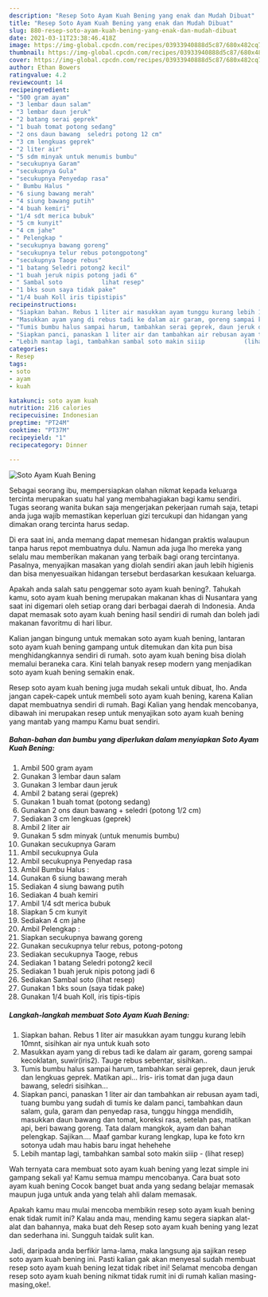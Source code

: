 ```yaml
---
description: "Resep Soto Ayam Kuah Bening yang enak dan Mudah Dibuat"
title: "Resep Soto Ayam Kuah Bening yang enak dan Mudah Dibuat"
slug: 880-resep-soto-ayam-kuah-bening-yang-enak-dan-mudah-dibuat
date: 2021-03-11T23:38:46.418Z
image: https://img-global.cpcdn.com/recipes/03933940888d5c87/680x482cq70/soto-ayam-kuah-bening-foto-resep-utama.jpg
thumbnail: https://img-global.cpcdn.com/recipes/03933940888d5c87/680x482cq70/soto-ayam-kuah-bening-foto-resep-utama.jpg
cover: https://img-global.cpcdn.com/recipes/03933940888d5c87/680x482cq70/soto-ayam-kuah-bening-foto-resep-utama.jpg
author: Ethan Bowers
ratingvalue: 4.2
reviewcount: 14
recipeingredient:
- "500 gram ayam"
- "3 lembar daun salam"
- "3 lembar daun jeruk"
- "2 batang serai geprek"
- "1 buah tomat potong sedang"
- "2 ons daun bawang  seledri potong 12 cm"
- "3 cm lengkuas geprek"
- "2 liter air"
- "5 sdm minyak untuk menumis bumbu"
- "secukupnya Garam"
- "secukupnya Gula"
- "secukupnya Penyedap rasa"
- " Bumbu Halus "
- "6 siung bawang merah"
- "4 siung bawang putih"
- "4 buah kemiri"
- "1/4 sdt merica bubuk"
- "5 cm kunyit"
- "4 cm jahe"
- " Pelengkap "
- "secukupnya bawang goreng"
- "secukupnya telur rebus potongpotong"
- "secukupnya Taoge rebus"
- "1 batang Seledri potong2 kecil"
- "1 buah jeruk nipis potong jadi 6"
- " Sambal soto           lihat resep"
- "1 bks soun saya tidak pake"
- "1/4 buah Koll iris tipistipis"
recipeinstructions:
- "Siapkan bahan. Rebus 1 liter air masukkan ayam tunggu kurang lebih 10mnt, sisihkan air nya untuk kuah soto"
- "Masukkan ayam yang di rebus tadi ke dalam air garam, goreng sampai kecoklatan, suwir(iris2). Tauge rebus sebentar, sisihkan.."
- "Tumis bumbu halus sampai harum, tambahkan serai geprek, daun jeruk dan lengkuas geprek. Matikan api... Iris- iris tomat dan juga daun bawang, seledri sisihkan..."
- "Siapkan panci, panaskan 1 liter air dan tambahkan air rebusan ayam tadi, tuang bumbu yang sudah di tumis ke dalam panci, tambahkan daun salam, gula, garam dan penyedap rasa, tunggu hingga mendidih, masukkan daun bawang dan tomat, koreksi rasa, setelah pas, matikan api, beri bawang goreng. Tata dalam mangkok, ayam dan bahan pelengkap. Sajikan.... Maaf gambar kurang lengkap, lupa ke foto krn sotonya udah mau habis baru ingat hehehehe"
- "Lebih mantap lagi, tambahkan sambal soto makin siiip           (lihat resep)"
categories:
- Resep
tags:
- soto
- ayam
- kuah

katakunci: soto ayam kuah 
nutrition: 216 calories
recipecuisine: Indonesian
preptime: "PT24M"
cooktime: "PT37M"
recipeyield: "1"
recipecategory: Dinner

---
```



![Soto Ayam Kuah Bening](https://img-global.cpcdn.com/recipes/03933940888d5c87/680x482cq70/soto-ayam-kuah-bening-foto-resep-utama.jpg)

Sebagai seorang ibu, mempersiapkan olahan nikmat kepada keluarga tercinta merupakan suatu hal yang membahagiakan bagi kamu sendiri. Tugas seorang  wanita bukan saja mengerjakan pekerjaan rumah saja, tetapi anda juga wajib memastikan keperluan gizi tercukupi dan hidangan yang dimakan orang tercinta harus sedap.

Di era  saat ini, anda memang dapat memesan hidangan praktis walaupun tanpa harus repot membuatnya dulu. Namun ada juga lho mereka yang selalu mau memberikan makanan yang terbaik bagi orang tercintanya. Pasalnya, menyajikan masakan yang diolah sendiri akan jauh lebih higienis dan bisa menyesuaikan hidangan tersebut berdasarkan kesukaan keluarga. 



Apakah anda salah satu penggemar soto ayam kuah bening?. Tahukah kamu, soto ayam kuah bening merupakan makanan khas di Nusantara yang saat ini digemari oleh setiap orang dari berbagai daerah di Indonesia. Anda dapat memasak soto ayam kuah bening hasil sendiri di rumah dan boleh jadi makanan favoritmu di hari libur.

Kalian jangan bingung untuk memakan soto ayam kuah bening, lantaran soto ayam kuah bening gampang untuk ditemukan dan kita pun bisa menghidangkannya sendiri di rumah. soto ayam kuah bening bisa diolah memalui beraneka cara. Kini telah banyak resep modern yang menjadikan soto ayam kuah bening semakin enak.

Resep soto ayam kuah bening juga mudah sekali untuk dibuat, lho. Anda jangan capek-capek untuk membeli soto ayam kuah bening, karena Kalian dapat membuatnya sendiri di rumah. Bagi Kalian yang hendak mencobanya, dibawah ini merupakan resep untuk menyajikan soto ayam kuah bening yang mantab yang mampu Kamu buat sendiri.

<!--inarticleads1-->

##### Bahan-bahan dan bumbu yang diperlukan dalam menyiapkan Soto Ayam Kuah Bening:

1. Ambil 500 gram ayam
1. Gunakan 3 lembar daun salam
1. Gunakan 3 lembar daun jeruk
1. Ambil 2 batang serai (geprek)
1. Gunakan 1 buah tomat (potong sedang)
1. Gunakan 2 ons daun bawang + seledri (potong 1/2 cm)
1. Sediakan 3 cm lengkuas (geprek)
1. Ambil 2 liter air
1. Gunakan 5 sdm minyak (untuk menumis bumbu)
1. Gunakan secukupnya Garam
1. Ambil secukupnya Gula
1. Ambil secukupnya Penyedap rasa
1. Ambil  Bumbu Halus :
1. Gunakan 6 siung bawang merah
1. Sediakan 4 siung bawang putih
1. Sediakan 4 buah kemiri
1. Ambil 1/4 sdt merica bubuk
1. Siapkan 5 cm kunyit
1. Sediakan 4 cm jahe
1. Ambil  Pelengkap :
1. Siapkan secukupnya bawang goreng
1. Gunakan secukupnya telur rebus, potong-potong
1. Sediakan secukupnya Taoge, rebus
1. Sediakan 1 batang Seledri potong2 kecil
1. Sediakan 1 buah jeruk nipis potong jadi 6
1. Sediakan  Sambal soto           (lihat resep)
1. Gunakan 1 bks soun (saya tidak pake)
1. Gunakan 1/4 buah Koll, iris tipis-tipis




<!--inarticleads2-->

##### Langkah-langkah membuat Soto Ayam Kuah Bening:

1. Siapkan bahan. Rebus 1 liter air masukkan ayam tunggu kurang lebih 10mnt, sisihkan air nya untuk kuah soto
1. Masukkan ayam yang di rebus tadi ke dalam air garam, goreng sampai kecoklatan, suwir(iris2). Tauge rebus sebentar, sisihkan..
1. Tumis bumbu halus sampai harum, tambahkan serai geprek, daun jeruk dan lengkuas geprek. Matikan api... Iris- iris tomat dan juga daun bawang, seledri sisihkan...
1. Siapkan panci, panaskan 1 liter air dan tambahkan air rebusan ayam tadi, tuang bumbu yang sudah di tumis ke dalam panci, tambahkan daun salam, gula, garam dan penyedap rasa, tunggu hingga mendidih, masukkan daun bawang dan tomat, koreksi rasa, setelah pas, matikan api, beri bawang goreng. Tata dalam mangkok, ayam dan bahan pelengkap. Sajikan.... Maaf gambar kurang lengkap, lupa ke foto krn sotonya udah mau habis baru ingat hehehehe
1. Lebih mantap lagi, tambahkan sambal soto makin siiip -           (lihat resep)




Wah ternyata cara membuat soto ayam kuah bening yang lezat simple ini gampang sekali ya! Kamu semua mampu mencobanya. Cara buat soto ayam kuah bening Cocok banget buat anda yang sedang belajar memasak maupun juga untuk anda yang telah ahli dalam memasak.

Apakah kamu mau mulai mencoba membikin resep soto ayam kuah bening enak tidak rumit ini? Kalau anda mau, mending kamu segera siapkan alat-alat dan bahannya, maka buat deh Resep soto ayam kuah bening yang lezat dan sederhana ini. Sungguh taidak sulit kan. 

Jadi, daripada anda berfikir lama-lama, maka langsung aja sajikan resep soto ayam kuah bening ini. Pasti kalian gak akan menyesal sudah membuat resep soto ayam kuah bening lezat tidak ribet ini! Selamat mencoba dengan resep soto ayam kuah bening nikmat tidak rumit ini di rumah kalian masing-masing,oke!.

